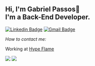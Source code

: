 ## Hi, I'm Gabriel Passos👋 <br> I'm a Back-End Developer.

[![Linkedin Badge](https://img.shields.io/badge/-LinkedIn-blue?style=flat-square&logo=Linkedin&logoColor=white&link=https://www.linkedin.com/in/gabriel-passos-643069144/)](https://www.linkedin.com/in/gabriel-passos-643069144/)
[![Gmail Badge](https://img.shields.io/badge/-Gmail-c14438?style=flat-square&logo=Gmail&logoColor=white&link=mailto:gabrielsantos45725@gmail.com)](mailto:gabrielsantos45725@gmail.com)

<i>How to contact me:</i><br>

Working at [Hype Flame](https://hypeflame.com.br/)

<a href="#"><img src="https://github-readme-stats.vercel.app/api?username=gabrielspassos&show_icons=true&theme=tokyonight"></a>
<a href="#"><img src="https://github-readme-stats.vercel.app/api/top-langs/?username=gabrielspassos&layout=compact&theme=tokyonight"></a>

